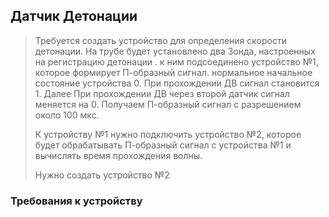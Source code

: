 ## Датчик Детонации

> Требуется создать устройство для определения скорости детонации.
> На трубе будет установлено два Зонда, настроенных на регистрацию детонации
> . к ним подсоединено устройство №1, которое формирует П-образный сигнал.
> нормальное начальное состояние устройства 0. При прохождении ДВ сигнал становится 1.
> Далее При прохождении ДВ через второй датчик сигнал меняется на 0. Получаем П-образный 
> сигнал с разрешением около 100 мкс. 
> 
> К устройству №1 нужно подключить устройство №2, которое будет обрабатывать П-образный сигнал
>  с устройства №1  и вычислять время прохождения волны.
>
> Нужно создать устройство №2


### Требования к устройству
 
